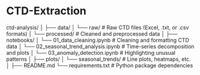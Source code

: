 # CTD-Extraction
ctd-analysis/
│
├── data/
│   └── raw/                # Raw CTD files (Excel, .txt, or .csv formats)
│   └── processed/          # Cleaned and preprocessed data
│
├── notebooks/
│   └── 01_data_cleaning.ipynb       # Cleaning and formatting CTD data
│   └── 02_seasonal_trend_analysis.ipynb  # Time-series decomposition and plots
│   └── 03_anomaly_detection.ipynb   # Highlighting unusual patterns
│
├── plots/
│   └── seasonal_trends/            # Line plots, heatmaps, etc.
│
├── README.md
└── requirements.txt                # Python package dependencies

